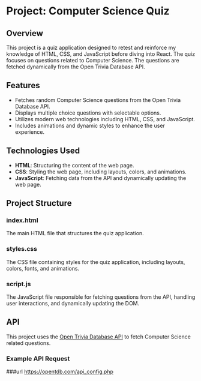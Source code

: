 # Project: Computer Science Quiz

## Overview

This project is a quiz application designed to retest and reinforce my knowledge of HTML, CSS, and JavaScript before diving into React. The quiz focuses on questions related to Computer Science. The questions are fetched dynamically from the Open Trivia Database API.

## Features

- Fetches random Computer Science questions from the Open Trivia Database API.
- Displays multiple choice questions with selectable options.
- Utilizes modern web technologies including HTML, CSS, and JavaScript.
- Includes animations and dynamic styles to enhance the user experience.

## Technologies Used

- **HTML**: Structuring the content of the web page.
- **CSS**: Styling the web page, including layouts, colors, and animations.
- **JavaScript**: Fetching data from the API and dynamically updating the web page.

## Project Structure

### index.html

The main HTML file that structures the quiz application.

### styles.css

The CSS file containing styles for the quiz application, including layouts, colors, fonts, and animations.

### script.js

The JavaScript file responsible for fetching questions from the API, handling user interactions, and dynamically updating the DOM.

## API

This project uses the [Open Trivia Database API](https://opentdb.com/api_config.php) to fetch Computer Science related questions.

### Example API Request

###url
https://opentdb.com/api_config.php



